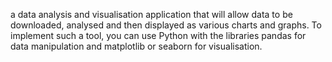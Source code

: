 a data analysis and visualisation application that will allow data to be downloaded, analysed and then displayed as various charts and graphs. To implement such a tool, you can use Python with the libraries pandas for data manipulation and matplotlib or seaborn for visualisation.

